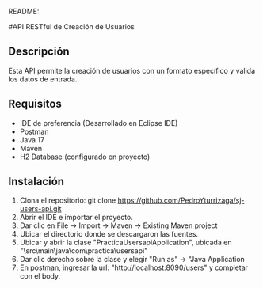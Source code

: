 README:

#API RESTful de Creación de Usuarios

## Descripción
Esta API permite la creación de usuarios con un formato específico y valida los datos de entrada.

## Requisitos
- IDE de preferencia (Desarrollado en Eclipse IDE)
- Postman
- Java 17
- Maven 
- H2 Database (configurado en proyecto)

## Instalación
1. Clona el repositorio:
   git clone https://github.com/PedroYturrizaga/sj-users-api.git
2. Abrir el IDE e importar el proyecto.
3. Dar clic en File -> Import -> Maven -> Existing Maven project 
4. Ubicar el directorio donde se descargaron las fuentes.
5. Ubicar y abrir la clase "PracticaUsersapiApplication", ubicada en "\src\main\java\com\practica\usersapi\" 
6. Dar clic derecho sobre la clase y elegir "Run as" -> "Java Application
7. En postman, ingresar la url: "http://localhost:8090/users" y completar con el body.
   